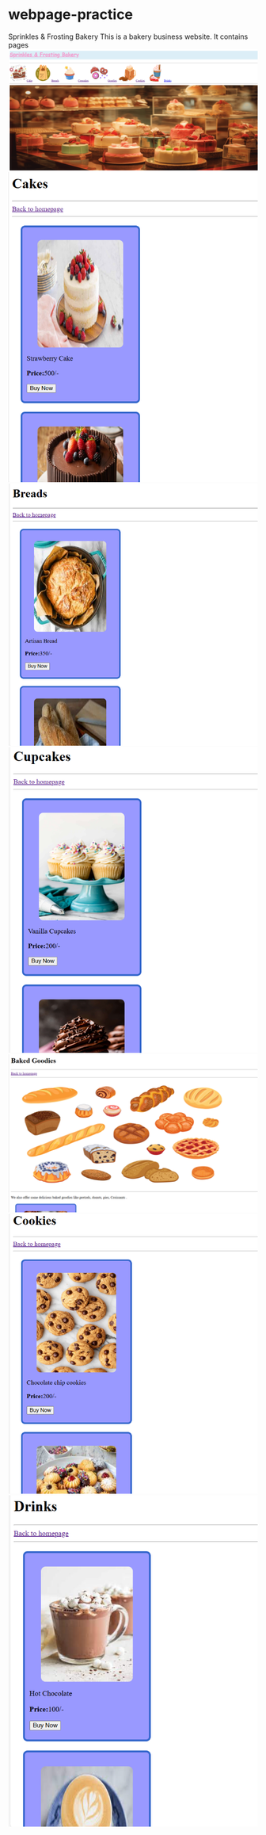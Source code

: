 # webpage-practice
Sprinkles & Frosting Bakery
This is a bakery business website.
It contains pages 
![Homepage](image.png)
![Cakes Page](image-1.png)
![Breads Page](image-2.png)
![Cupcakes Page](image-3.png)
![Goodies Page](image-4.png)
![Cookies Page](image-5.png)
![Drinks Page](image-6.png)
